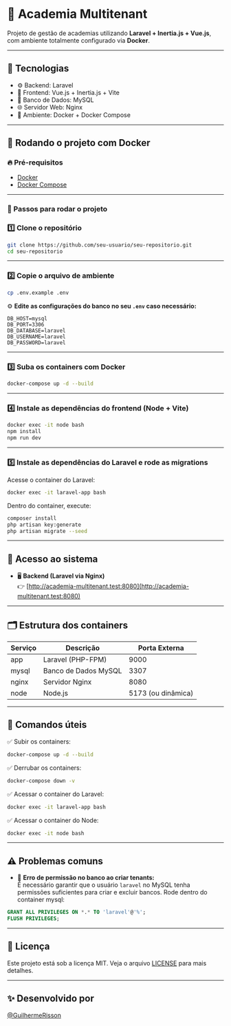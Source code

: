 
# 🎯 Academia Multitenant

Projeto de gestão de academias utilizando **Laravel + Inertia.js + Vue.js**, com ambiente totalmente configurado via **Docker**.

---

## 🚀 Tecnologias

- ⚙️ Backend: Laravel
- 🎨 Frontend: Vue.js + Inertia.js + Vite
- 🐬 Banco de Dados: MySQL
- 🌐 Servidor Web: Nginx
- 🐳 Ambiente: Docker + Docker Compose

---

## 🐳 Rodando o projeto com Docker

### 🔥 Pré-requisitos

- [Docker](https://www.docker.com/)
- [Docker Compose](https://docs.docker.com/compose/)

---

### 🧠 Passos para rodar o projeto

### 1️⃣ Clone o repositório

```bash
git clone https://github.com/seu-usuario/seu-repositorio.git
cd seu-repositorio
```

---

### 2️⃣ Copie o arquivo de ambiente

```bash
cp .env.example .env
```

⚙️ **Edite as configurações do banco no seu `.env` caso necessário:**

```env
DB_HOST=mysql
DB_PORT=3306
DB_DATABASE=laravel
DB_USERNAME=laravel
DB_PASSWORD=laravel
```

---

### 3️⃣ Suba os containers com Docker

```bash
docker-compose up -d --build
```

---

### 4️⃣ Instale as dependências do frontend (Node + Vite)

```bash
docker exec -it node bash
npm install
npm run dev
```

---

### 5️⃣ Instale as dependências do Laravel e rode as migrations

Acesse o container do Laravel:

```bash
docker exec -it laravel-app bash
```

Dentro do container, execute:

```bash
composer install
php artisan key:generate
php artisan migrate --seed
```

---

## 🎯 Acesso ao sistema

- 🖥️ **Backend (Laravel via Nginx)**  
👉 [http://academia-multitenant.test:8080](http://academia-multitenant.test:8080)

---

## 🗂️ Estrutura dos containers

| Serviço | Descrição           | Porta Externa |
|---------|----------------------|----------------|
| app     | Laravel (PHP-FPM)    | 9000           |
| mysql   | Banco de Dados MySQL | 3307           |
| nginx   | Servidor Nginx       | 8080           |
| node    | Node.js              | 5173 (ou dinâmica) |

---

## 🚧 Comandos úteis

✅ Subir os containers:

```bash
docker-compose up -d --build
```

✅ Derrubar os containers:

```bash
docker-compose down -v
```

✅ Acessar o container do Laravel:

```bash
docker exec -it laravel-app bash
```

✅ Acessar o container do Node:

```bash
docker exec -it node bash
```

---

## ⚠️ Problemas comuns

- 🔑 **Erro de permissão no banco ao criar tenants:**  
É necessário garantir que o usuário `laravel` no MySQL tenha permissões suficientes para criar e excluir bancos. Rode dentro do container mysql:

```sql
GRANT ALL PRIVILEGES ON *.* TO 'laravel'@'%';
FLUSH PRIVILEGES;
```

---

## 📜 Licença

Este projeto está sob a licença MIT. Veja o arquivo [LICENSE](LICENSE) para mais detalhes.

---

## ✨ Desenvolvido por

[@GuilhermeRisson](https://github.com/GuilhermeRisson)  
